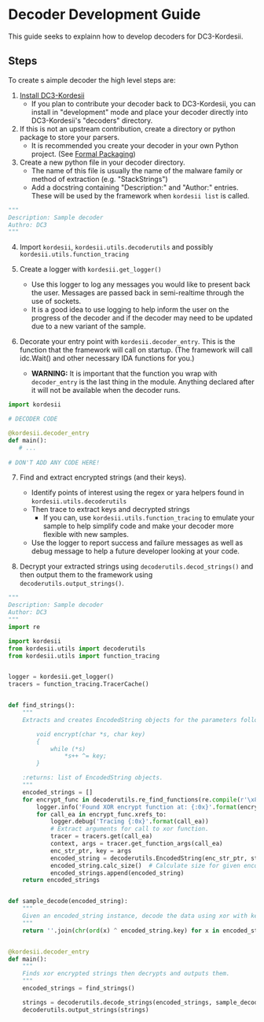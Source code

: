 # Decoder Development Guide

This guide seeks to explainn how to develop decoders for DC3-Kordesii.


## Steps

To create s aimple decoder the high level steps are:

1. [Install DC3-Kordesii](../README.md#install)
    - If you plan to contribute your decoder back to DC3-Kordesii, you can install in "development"
    mode and place your decoder directly into DC3-Kordesii's "decoders" directory.
2. If this is not an upstream contribution, create a directory or python package to store your parsers. 
    - It is recommended you create your decoder in your own Python project. (See [Formal Packaging](DecoderInstallation.md#formal-packaging))
3. Create a new python file in your decoder directory.
    - The name of this file is usually the name of the malware family or method of extraction (e.g. "StackStrings")
    - Add a docstring containing "Description:" and "Author:" entries. These will be used by the framework
    when `kordesii list` is called.
    
```python
"""
Description: Sample decoder
Authro: DC3
"""
```
    
4. Import `kordesii`, `kordesii.utils.decoderutils` and possibly `kordesii.utils.function_tracing`

5. Create a logger with `kordesii.get_logger()`
    - Use this logger to log any messages you would like to present back the user. Messages are passed back in semi-realtime through the use of sockets.
    - It is a good idea to use logging to help inform the user on the progress of the decoder and if the decoder may need to be updated due to a new variant of the sample.

6. Decorate your entry point with `kordesii.decoder_entry`. This is the function that the framework will call on startup. (The framework will call idc.Wait() and other necessary IDA functions for you.)
    - **WARNING:** It is important that the function you wrap with `decoder_entry` is the last thing in the module. 
    Anything declared after it will not be available when the decoder runs.
    
```python
import kordesii

# DECODER CODE

@kordesii.decoder_entry
def main():
   # ...
   
# DON'T ADD ANY CODE HERE!
```

7. Find and extract encrypted strings (and their keys).
    - Identify points of interest using the regex or yara helpers found in `kordesii.utils.decoderutils`
    - Then trace to extract keys and decrypted strings
        - If you can, use `kordesii.utils.function_tracing` to emulate your sample to help simplify code and make your decoder more flexible with new samples.
    - Use the logger to report success and failure messages as well as debug message to help a future developer looking at your code.
    
8. Decrypt your extracted strings using `decoderutils.decod_strings()` and then output them to the
framework using `decoderutils.output_strings()`.

```python
"""
Description: Sample decoder
Author: DC3
"""
import re

import kordesii
from kordesii.utils import decoderutils
from kordesii.utils import function_tracing


logger = kordesii.get_logger()
tracers = function_tracing.TracerCache()


def find_strings():
    """
    Extracts and creates EncodedString objects for the parameters following xor encryption function:

        void encrypt(char *s, char key)
        {
	        while (*s)
		        *s++ ^= key;
        }

    :returns: list of EncodedString objects.
    """
    encoded_strings = []
    for encrypt_func in decoderutils.re_find_functions(re.compile(r'\x8b\x45\x08\x0f\xbe\x08')):
        logger.info('Found XOR encrypt function at: {:0x}'.format(encrypt_func.start_ea))
        for call_ea in encrypt_func.xrefs_to:
            logger.debug('Tracing {:0x}'.format(call_ea))
            # Extract arguments for call to xor function.
            tracer = tracers.get(call_ea)
            context, args = tracer.get_function_args(call_ea)
            enc_str_ptr, key = args
            encoded_string = decoderutils.EncodedString(enc_str_ptr, string_reference=call_ea, key=key)
            encoded_string.calc_size()  # Calculate size for given encoded string.
            encoded_strings.append(encoded_string)
    return encoded_strings


def sample_decode(encoded_string):
    """
    Given an encoded_string instance, decode the data using xor with key that was found.
    """
    return ''.join(chr(ord(x) ^ encoded_string.key) for x in encoded_string.encoded_data)


@kordesii.decoder_entry
def main():
    """
    Finds xor encrypted strings then decrypts and outputs them.
    """
    encoded_strings = find_strings()

    strings = decoderutils.decode_strings(encoded_strings, sample_decode)
    decoderutils.output_strings(strings)
```
